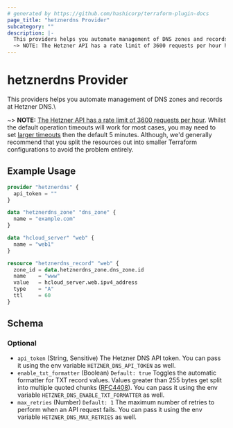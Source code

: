 ```yaml
---
# generated by https://github.com/hashicorp/terraform-plugin-docs
page_title: "hetznerdns Provider"
subcategory: ""
description: |-
  This providers helps you automate management of DNS zones and records at Hetzner DNS.\
  ~> NOTE: The Hetzner API has a rate limit of 3600 requests per hour https://docs.hetzner.cloud/#rate-limiting. Whilst the default operation timeouts will work for most cases, you may need to set larger timeouts https://developer.hashicorp.com/terraform/language/resources/syntax#operation-timeouts then the default 5 minutes. Although, we'd generally recommend that you split the resources out into smaller Terraform configurations to avoid the problem entirely.
---
```


# hetznerdns Provider

This providers helps you automate management of DNS zones and records at Hetzner DNS.\

~> **NOTE:** [The Hetzner API has a rate limit of 3600 requests per hour](https://docs.hetzner.cloud/#rate-limiting). Whilst the default operation timeouts will work for most cases, you may need to set [larger timeouts](https://developer.hashicorp.com/terraform/language/resources/syntax#operation-timeouts) then the default 5 minutes. Although, we'd generally recommend that you split the resources out into smaller Terraform configurations to avoid the problem entirely.

## Example Usage

```terraform
provider "hetznerdns" {
  api_token = ""
}

data "hetznerdns_zone" "dns_zone" {
  name = "example.com"
}

data "hcloud_server" "web" {
  name = "web1"
}

resource "hetznerdns_record" "web" {
  zone_id = data.hetznerdns_zone.dns_zone.id
  name    = "www"
  value   = hcloud_server.web.ipv4_address
  type    = "A"
  ttl     = 60
}
```

<!-- schema generated by tfplugindocs -->
## Schema

### Optional

- `api_token` (String, Sensitive) The Hetzner DNS API token. You can pass it using the env variable `HETZNER_DNS_API_TOKEN` as well.
- `enable_txt_formatter` (Boolean) `Default: true` Toggles the automatic formatter for TXT record values. Values greater than 255 bytes get split into multiple quoted chunks ([RFC4408](https://datatracker.ietf.org/doc/html/rfc4408#section-3.1.3)). You can pass it using the env variable `HETZNER_DNS_ENABLE_TXT_FORMATTER` as well.
- `max_retries` (Number) `Default: 1` The maximum number of retries to perform when an API request fails. You can pass it using the env variable `HETZNER_DNS_MAX_RETRIES` as well.
